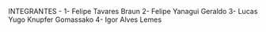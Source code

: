 INTEGRANTES - 
1- Felipe Tavares Braun
2- Felipe Yanagui Geraldo
3- Lucas Yugo Knupfer Gomassako
4- Igor Alves Lemes

